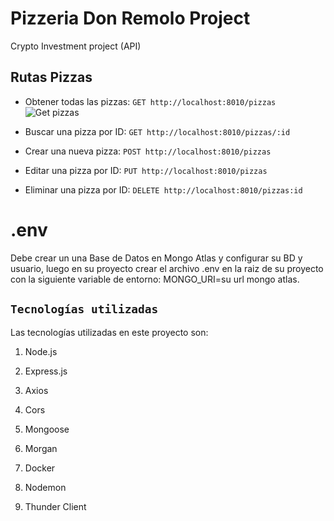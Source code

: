 # Pizzeria Don Remolo Project
Crypto Investment project (API)

## Rutas Pizzas
- Obtener todas las pizzas: `GET http://localhost:8010/pizzas`
![Get pizzas](https://res.cloudinary.com/dxfksb8ua/image/upload/v1690124052/r3et4eh485l5ze3k3utm.png)

- Buscar una pizza por ID: `GET http://localhost:8010/pizzas/:id`

- Crear una nueva pizza: `POST http://localhost:8010/pizzas`

- Editar una pizza por ID: `PUT http://localhost:8010/pizzas`

- Eliminar una pizza por ID: `DELETE http://localhost:8010/pizzas:id`

# .env
Debe crear un una Base de Datos en Mongo Atlas y configurar su BD y usuario, luego en su proyecto crear el archivo .env en la raiz de su proyecto con la siguiente variable de entorno: MONGO_URI=su url mongo atlas.

## `Tecnologías utilizadas`

Las tecnologías utilizadas en este proyecto son:

1. Node.js

2. Express.js

3. Axios

4. Cors

5. Mongoose
    
6. Morgan

7. Docker

8. Nodemon

9. Thunder Client
